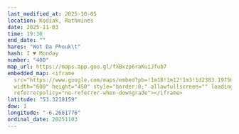 ```yaml
---
last_modified_at: 2025-10-05
location: Kodiak, Rathmines
date: 2025-11-03
time: 19:30
end_date: ""
hares: "Wot Da Phouk\t"
hash: I ♥ Monday
number: "400"
map_url: https://maps.app.goo.gl/fXBxzp6raKuiJfub7
embedded_map: <iframe
  src="https://www.google.com/maps/embed?pb=!1m18!1m12!1m3!1d2383.197561503828!2d-6.2655973!3d53.3218159!2m3!1f0!2f0!3f0!3m2!1i1024!2i768!4f13.1!3m3!1m2!1s0x48670d2cb6f667a1%3A0x103f8f5ab1fce26d!2sKodiak%2C%20Rathmines!5e0!3m2!1sen!2sie!4v1759747553109!5m2!1sen!2sie"
  width="600" height="450" style="border:0;" allowfullscreen="" loading="lazy"
  referrerpolicy="no-referrer-when-downgrade"></iframe>
latitude: "53.3218159"
dow: 1
longitude: "-6.2681776"
ordinal_date: 20251103
---
```

